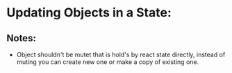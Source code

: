 # Updating Objects in a State:

## Notes:

- Object shouldn't be mutet that is hold's by react state directly, instead of muting you can create new one or make a copy of existing one.
